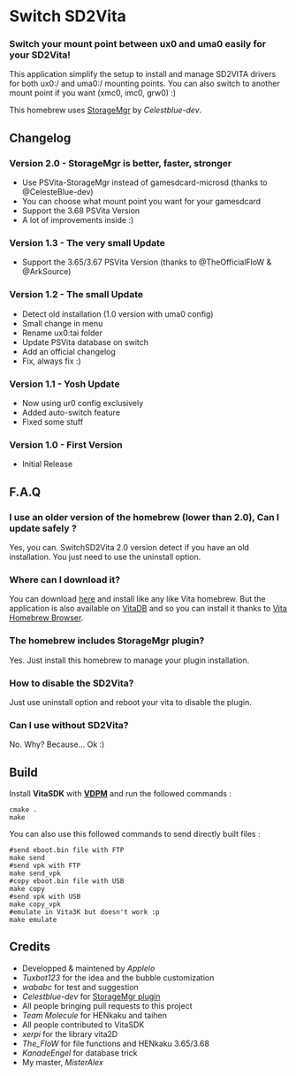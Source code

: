 # Switch SD2Vita

### Switch your mount point between ux0 and uma0 easily for your SD2Vita!

This application simplify the setup to install and manage SD2VITA drivers for both ux0:/ and uma0:/ mounting points.
You can also switch to another mount point if you want (xmc0, imc0, grw0) :)

This homebrew uses [StorageMgr](https://github.com/CelesteBlue-dev/PSVita-StorageMgr) by *Celestblue-dev*.

## Changelog

### Version 2.0 - StorageMgr is better, faster, stronger

- Use PSVita-StorageMgr instead of gamesdcard-microsd (thanks to @CelesteBlue-dev)
- You can choose what mount point you want for your gamesdcard
- Support the 3.68 PSVita Version
- A lot of improvements inside :)

### Version 1.3 - The very small Update

- Support the 3.65/3.67 PSVita Version (thanks to @TheOfficialFloW & @ArkSource)


### Version 1.2 - The small Update

- Detect old installation (1.0 version with uma0 config)
- Small change in menu
- Rename ux0:tai folder
- Update PSVita database on switch
- Add an official changelog
- Fix, always fix :)

### Version 1.1 - Yosh Update

- Now using ur0 config exclusively
- Added auto-switch feature
- Fixed some stuff

### Version 1.0 - First Version

- Initial Release

## F.A.Q

### I use an older version of the homebrew (lower than 2.0), Can I update safely ?

Yes, you can. SwitchSD2Vita 2.0 version detect if you have an old installation. You just need to use the uninstall option.

### Where can I download it?

You can download [here](https://github.com/Applelo/SwitchSD2Vita/releases) and install like any like Vita homebrew.
But the application is also available on [VitaDB](https://vitadb.rinnegatamante.it/#/info/294) and so you can install it thanks to [Vita Homebrew Browser](https://github.com/devnoname120/vhbb).

### The homebrew includes StorageMgr plugin?
Yes. Just install this homebrew to manage your plugin installation.

### How to disable the SD2Vita?
Just use uninstall option and reboot your vita to disable the plugin.

### Can I use without SD2Vita?
No. Why? Because... Ok :)

## Build
Install **VitaSDK** with [**VDPM**](https://github.com/vitasdk/vdpm) and run the followed commands :

```shell
cmake .
make
```

You can also use this followed commands to send directly built files :

```shell
#send eboot.bin file with FTP
make send
#send vpk with FTP
make send_vpk
#copy eboot.bin file with USB
make copy
#send vpk with USB
make copy_vpk
#emulate in Vita3K but doesn't work :p
make emulate
```

## Credits

* Developped & maintened by *Applelo*
* *Tuxbot123* for the idea and the bubble customization
* *wababc* for test and suggestion
* *Celestblue-dev* for [StorageMgr plugin](https://github.com/CelesteBlue-dev/PSVita-StorageMgr)
* All people bringing pull requests to this project
* *Team Molecule* for HENkaku and taihen
* All people contributed to VitaSDK
* *xerpi* for the library vita2D
* *The_FloW* for file functions and HENkaku 3.65/3.68
* *KanadeEngel* for database trick
* My master, *MisterAlex*

